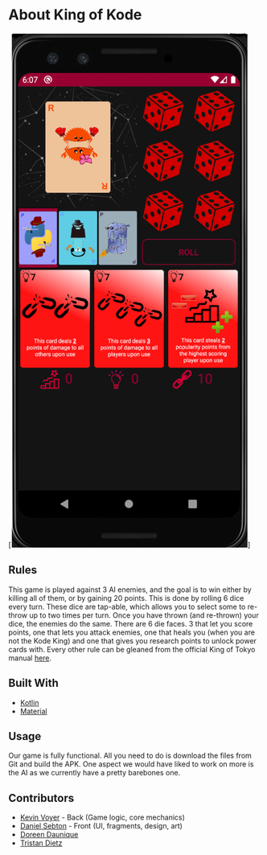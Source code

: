 <!-- PROJECT LOGO -->

# About King of Kode

[![our app in action][game-screenshot]]

## Rules

This game is played against 3 AI enemies, and the goal is to win either by killing all of them, or by gaining 20 points.
This is done by rolling 6 dice every turn.
These dice are tap-able, which allows you to select some to re-throw up to two times per turn.
Once you have thrown (and re-thrown) your dice, the enemies do the same.
There are 6 die faces. 3 that let you score points, one that lets you attack enemies, one that heals you (when you are not the Kode King) and one that gives you research points to unlock power cards with.
Every other rule can be gleaned from the official King of Tokyo manual [here](https://www.iello.com/sites/default/files/2016-10/KingOfTokyo_2016_EN_Rules.pdf).

## Built With

* [Kotlin](https://kotlinlang.org/)
* [Material](https://material.io/)

## Usage

Our game is fully functional.
All you need to do is download the files from Git and build the APK.
One aspect we would have liked to work on more is the AI as we currently have a pretty barebones one.

## Contributors

* [Kevin Voyer](https://github.com/kecsou) - Back (Game logic, core mechanics)
* [Daniel Sebton](https://github.com/Allexio) - Front (UI, fragments, design, art)
* [Doreen Daunique](https://github.com/DoreenDaunique)
* [Tristan Dietz](https://github.com/Pyrrha)


[game-screenshot]: app/src/main/res/drawable/game.png